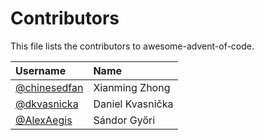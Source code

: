 # Contributors

This file lists the contributors to awesome-advent-of-code.

| Username                                       | Name             |
| :-------                                       | :---             |
| [@chinesedfan](https://github.com/chinesedfan) | Xianming Zhong   |
| [@dkvasnicka](https://github.com/dkvasnicka)   | Daniel Kvasnička |
| [@AlexAegis](https://github.com/AlexAegis)     | Sándor Győri     |
